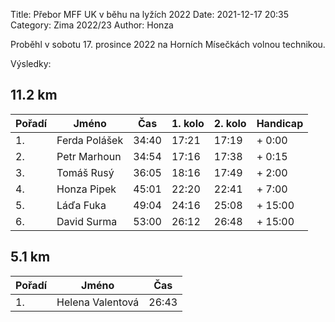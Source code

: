 Title: Přebor MFF UK v běhu na lyžích 2022
Date: 2021-12-17 20:35
Category: Zima 2022/23
Author: Honza

Proběhl v sobotu 17. prosince 2022 na Horních Mísečkách volnou technikou.

Výsledky:

11.2 km
-------

| Pořadí | Jméno          | Čas   | 1. kolo | 2. kolo | Handicap | 
|--------|----------------|-------|---------|---------|----------|
| 1.     | Ferda Polášek  | 34:40 | 17:21   | 17:19   |  + 0:00  |
| 2.     | Petr Marhoun   | 34:54 | 17:16   | 17:38   |  + 0:15  |
| 3.     | Tomáš Rusý     | 36:05 | 18:16   | 17:49   |  + 2:00  |
| 4.     | Honza Pipek    | 45:01 | 22:20   | 22:41   |  + 7:00  |
| 5.     | Láďa Fuka      | 49:04 | 24:16   | 25:08   | + 15:00  |
| 6.     | David Surma    | 53:00 | 26:12   | 26:48   | + 15:00  |

5.1 km
----

| Pořadí | Jméno              | Čas   |
|--------|--------------------|-------|
| 1.     | Helena Valentová   | 26:43 |


